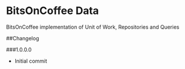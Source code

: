 # BitsOnCoffee DataBitsOnCoffee implementation of Unit of Work, Repositories and Queries##Changelog###1.0.0.0* Initial commit